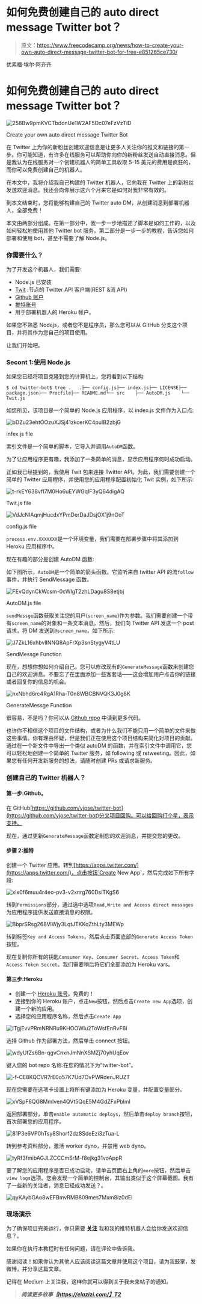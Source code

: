 # 如何免费创建自己的 auto direct message Twitter bot？

> 原文：<https://www.freecodecamp.org/news/how-to-create-your-own-auto-direct-message-twitter-bot-for-free-e851265ce730/>

优素福·埃尔·阿齐齐

# 如何免费创建自己的 auto direct message Twitter bot？

![258Bw9pmKVCTbdonUe1W2AF5Dc07eFzVzTiD](img/9696dfc9ca02de0b0f20e30ea602e6b0.png)

Create your own auto direct message Twitter Bot

在 Twitter 上为你的新粉丝创建欢迎信息是让更多人关注你的推文和链接的第一步。你可能知道，有许多在线服务可以帮助你向你的新粉丝发送自动直接消息。但是我认为在线服务对一个创建机器人的简单工具收取 5-15 美元的费用是疯狂的，而你可以免费创建自己的机器人。

在本文中，我将介绍我自己构建的 Twitter 机器人，它向我在 Twitter 上的新粉丝发送欢迎消息。我还会向你展示这六个月来它是如何对我非常有效的。

到本文结束时，您将能够构建自己的 Twitter auto DM，从创建消息到部署机器人，全部免费！

本文由两部分组成。在第一部分中，我一步一步地描述了脚本是如何工作的，以及如何轻松地使用其他 Twitter bot 服务。第二部分是一步一步的教程，告诉您如何部署和使用 bot，甚至不需要了解 Node.js。

### 你需要什么？

为了开发这个机器人，我们需要:

*   Node.js 已安装
*   [Twit](https://github.com/ttezel/twit) :节点的 Twitter API 客户端(REST &流 API)
*   [Github 账户](https://github.com/)
*   [推特账号](https://twitter.com/)
*   用于部署机器人的 Heroku 帐户。

如果您不熟悉 Nodejs，或者您不是程序员，那么您可以从 GitHub 分支这个项目，并将其作为您自己的项目使用。

让我们开始吧。

### Secont 1:使用 Node.js

如果您已经将项目克隆到您的计算机上，您将看到以下结构:

```
$ cd twitter-bot$ tree .   .├── config.js├── index.js├── LICENSE├── package.json├── Procfile├── README.md└── src    ├── AutoDM.js    └── Twit.js
```

如您所见，该项目是一个简单的 Node.js 应用程序，以 index.js 文件作为入口点:

![bDZu23ehtOOzuXJSj41zkcerKC4pulB2zbjG](img/5c8f8b14d35a48e821e5faa5c4c437e3.png)

infex.js file

索引文件是一个简单的脚本，它导入并调用`AutoDM`函数。

为了让应用程序更有趣，我添加了一条简单的消息，显示应用程序何时成功启动。

正如我已经提到的，我使用 Twit 包来连接 Twitter API。为此，我们需要创建一个简单的 Twitter 应用程序，并使用您的应用程序配置初始化 Twit 实例，如下所示:

![t-rkEY638vfI7M0Ho6uEYWGqIF3yQ64digAQ](img/e10fd5bb2a67408a93373e0fb81b0d05.png)

Twit.js file

![VdJcNIAqmjHucdxYPmDerDaJDsjOX1j9nOoT](img/7c2ca42727fabab95724bb053c73b53e.png)

config.js file

`process.env.XXXXXXX`是一个环境变量，我们需要在部署步骤中将其添加到 Heroku 应用程序中。

现在有趣的部分是创建 AutoDM 函数:

如下图所示，`AutoDM`是一个简单的箭头函数。它监听来自 twitter API 的流`follow`事件，并执行 SendMessage 函数。

![FEvQdynCkWcsm-0cWlgT2zhLDagu8S8etjbj](img/291f3873d4ff610a83155e4371aa1d47.png)

AutoDM.js file

`sendMessge`函数获取关注您的用户(`screen_name`)作为参数。我们需要创建一个带有`screen_name`的对象和一条文本消息。然后，我们向 Twitter API 发送一个 post 请求，将 DM 发送到`@screen_name`，如下所示:

![J7ZkL16xhbvlINNQ8ApFrXp3snStygyV4tLU](img/9151dc48e9f6e7ab861e80134b1e5efd.png)

SendMessge Function

现在，想想你想如何介绍自己。您可以修改现有的`GenerateMessage`函数来创建您自己的欢迎消息。不要忘了在里面添加一些客套话——这会增加用户点击你的链接或者回复你的信息的机会。

![nxNbhd6rc4RgA1Rha-T0n8WBCBNVQK3J0g8K](img/9ea5925c8b90456d3f894164ba15ce16.png)

GenerateMessge Function

很容易，不是吗？你可以从 [Github repo](https://github.com/yjose/twitter-bot) 中读到更多代码。

也许你不相信这个项目的文件结构，或者为什么我们不能只用一个简单的文件来做这些事情。你有理由怀疑，但是我们正在使用这个项目结构来简化对项目的贡献。通过在一个新文件中导出一个类似 autoDM 的函数，并在索引文件中调用它，您可以轻松地创建一个简单的 Twitter 服务，如 following 或 retweeting。因此，如果您有任何开发新服务的想法，请随时创建 PRs 或请求新服务。

### 创建自己的 Twitter 机器人？

#### 第一步:Github。

在 GitHub[https://github.com/yjose/twitter-bot](https://github.com/yjose/twitter-bot)分叉项目回购。可以给回购打个星，表示支持。

现在，通过更新`GenerateMessage`函数定制您的欢迎消息，并提交您的更改。

#### 步骤 2:推特

创建一个 Twitter 应用。转到[https://apps.twitter.com/](https://apps.twitter.com/)，点击按钮`Create New App`，然后完成如下所有字段:

![xlx0f6muu4r4eo-pv3-v2xnrg760DsiTKgS6](img/19bc17f5c33486def5053b756014005f.png)

转到`Permissions`部分，通过选中选项`Read,Write and Access direct messages`为应用程序提供发送直接消息的权限。

![BbprSRsg268VlWjy3LqtJTKKqZthLty3MEWp](img/d96f68b72ae64953ff53935ac7b2558b.png)

转到标签`Key and Access Tokens`，然后点击页面底部的`Generate Access Token` 按钮。

现在复制你所有的钥匙`Consumer Key`、`Consumer Secret`、`Access Token`和`Access Token Secret`。我们需要稍后将它们全部添加为 Heroku vars。

#### 第三步:Heroku

*   创建一个 [Heroku 账号](https://dashboard.heroku.com/)。免费的！
*   连接到你的 Heroku 账户，点击`New`按钮，然后点击`Create new App`选项，创建一个新的应用。
*   选择您的应用程序名称，然后点击`Create App`

![ITgjEvvPRmNRNRu9KHOOWIu2ToWsfEnRvF6l](img/4d10a51b0b2e8865ef04b109f98e150c.png)

选择 Github 作为部署方法，然后单击 connect 按钮。

![wdyUfZs6Bn-qgvCnxnJmNnXSMZj70yhUqEov](img/ff052a3ef8a8d0417ee432a5cb3c0e49.png)

键入您的 bot repo 名称:在您的情况下为“twitter-bot”。

![-f-CE8KQCVR7rE0o57K7Ud7OvPWRdenJRUZT](img/1645d9ab593d71c330baf72b456491da.png)

现在您需要在选项卡设置上将所有键添加为 Heroku 变量，并配置变量部分。

![xVSpF6QG8Mmlven4QVt5QqE5M4GdZFxPblml](img/ac57737b87088105de04005a2d6912f6.png)

返回部署部分，单击`enable automatic deploys`，然后单击`deploy branch`按钮，首次部署您的应用程序。

![81P3e6VP0hTsy8Shorf2dz8SdeEzi3zTua-L](img/8f8c28bb36fca3d7d3a432bf767c5aeb.png)

转到参考资料部分，激活 worker dyno，并禁用 web dyno。

![tyRf3fmibAGJLZCCCmSrM-f8ejkg31voAppR](img/322f26ac176cb3e43706ff74e6126240.png)

要了解您的应用程序是否已成功启动，请单击页面右上角的`more`按钮，然后单击`view logs`选项。您会发现一个简单的控制台，其输出类似于这个屏幕截图。我有了一些新的关注者，消息已经成功发送？。

![qyKAybGAo8wEFBmvRMB809mes7Mxm8iz0dEI](img/64337b112b0576e945fcbf3515f47392.png)

### 现场演示

为了确保项目完美运行，你只需要 [**关注**](https://twitter.com/ElaziziYoussouf) 我和我的推特机器人会给你发送欢迎信息？。

如果你在执行本教程时有任何问题，请在评论中告诉我。

感谢阅读！如果你认为其他人应该阅读这篇文章并使用这个项目，请为我鼓掌，发微博，并分享这篇文章。

记得在 Medium 上关注我，这样你就可以得到关于我未来帖子的通知。

> ***阅读更多故事【https://elazizi.com/】T2***